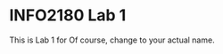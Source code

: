 # INFO2180 Lab 1
This is Lab 1 for <Jordan Dwyer>
Of course, change <Your Name> to your actual name.